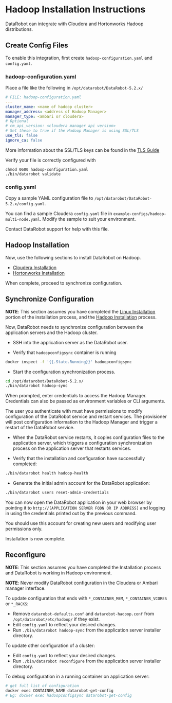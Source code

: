 # Hadoop Installation Instructions

DataRobot can integrate with Cloudera and Hortonworks Hadoop distributions.

## Create Config Files

To enable this integration, first create `hadoop-configuration.yaml` and `config.yaml`.

### hadoop-configuration.yaml

Place a file like the following in `/opt/datarobot/DataRobot-5.2.x/`

```yaml
# FILE: hadoop-configuration.yaml
---
cluster_name: <name of hadoop cluster>
manager_address: <address of Hadoop Manager>
manager_type: <ambari or cloudera>
# Optional
# cm_api_version: <cloudera manager api version>
# Set these to true if the Hadoop Manager is using SSL/TLS
use_tls: false
ignore_ca: false
```

More information about the SSL/TLS keys can be found in the [TLS Guide](special-topics/tls.md#cm-tls)

Verify your file is correctly configured with

```bin
chmod 0600 hadoop-configuration.yaml
./bin/datarobot validate
```

### config.yaml

Copy a sample YAML configuration file to `/opt/datarobot/DataRobot-5.2.x/config.yaml`.

You can find a sample Cloudera `config.yaml` file in `example-configs/hadoop-multi-node.yaml`. Modify the sample to suit your
environment.

Contact DataRobot support for help with this file.

## Hadoop Installation

Now, use the following sections to install DataRobot on Hadoop.

* [Cloudera Installation](cloudera-install.md)
* [Hortonworks Installation](ambari-install.md)

When complete, proceed to synchronize configuration.

## Synchronize Configuration

**NOTE**: This section assumes you have completed the [Linux Installation](standard-install.md) portion of the installation process, and
the [Hadoop Installation](hadoop-install.md#hadoop-installation) process.

Now, DataRobot needs to synchronize configuration between the application
servers and the Hadoop cluster.

* SSH into the application server as the DataRobot user.

* Verify that `hadoopconfigsync` container is running

```bash
docker inspect -f '{{.State.Running}}' hadoopconfigsync
```

* Start the configuration synchronization process.

```bash
cd /opt/datarobot/DataRobot-5.2.x/
./bin/datarobot hadoop-sync
```

When prompted, enter credentials to access the Hadoop Manager.
Credentials can also be passed as environment variables or CLI arguments.

The user you authenticate with must have permissions to modify configuration
of the DataRobot service and restart services. The provisioner will post configuration
information to the Hadoop Manager and trigger a restart of the DataRobot service.

* When the DataRobot service restarts, it copies configuration files to the
application server, which triggers a configuration synchronization process on
the application server that restarts services.

* Verify that the installation and configuration have successfully completed:

```bash
./bin/datarobot health hadoop-health
```

* Generate the initial admin account for the DataRobot application:

```bash
./bin/datarobot users reset-admin-credentials
```

You can now open the DataRobot application in your web browser by pointing it
to `http://[APPLICATION SERVER FQDN OR IP ADDRESS]` and logging in using the
credentials printed out by the previous command.

You should use this account for creating new users and modifying user permissions only.

Installation is now complete.

## Reconfigure

**NOTE**: This section assumes you have completed the Installation process and
DataRobot is working in Hadoop environment.

**NOTE**: Never modify DataRobot configuration in the Cloudera or Ambari manager interface.

To update configuration that ends with `*_CONTAINER_MEM`, `*_CONTAINER_VCORES` or `*_RACKS`:
* Remove `datarobot-defaults.conf` and `datarobot-hadoop.conf` from `/opt/datarobot/etc/hadoop/` if they exist.
* Edit `config.yaml` to reflect your desired changes.
* Run `./bin/datarobot hadoop-sync` from the application server installer directory.

To update other configuration of a cluster:

* Edit `config.yaml` to reflect your desired changes.
* Run `./bin/datarobot reconfigure` from the application server installer directory.

To debug configuration in a running container on application server:

```bash
# get full list of configuration
docker exec CONTAINER_NAME datarobot-get-config
# Eg: docker exec hadoopconfigsync datarobot-get-config
```
